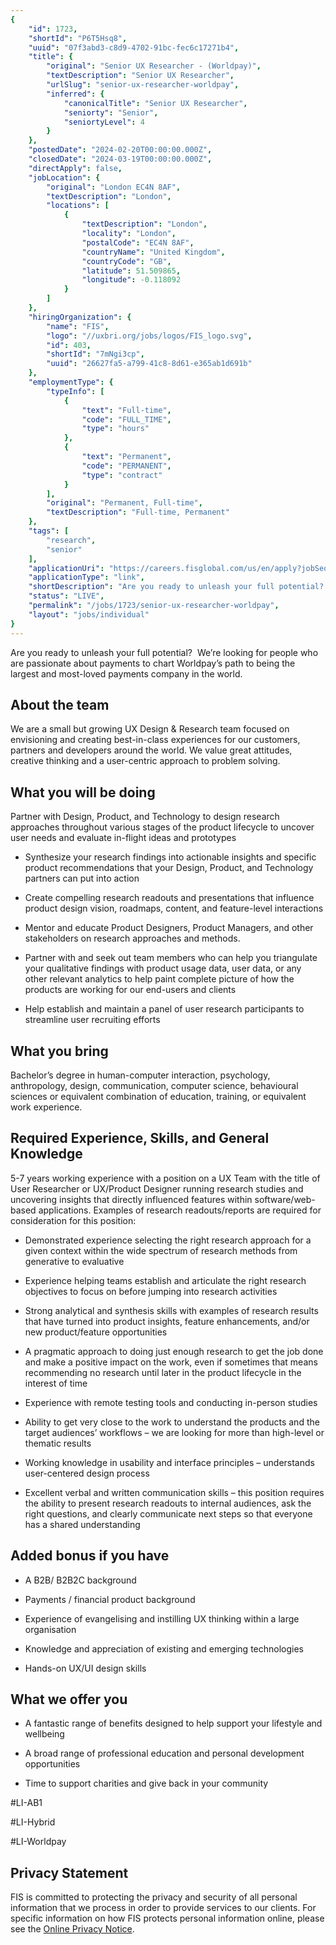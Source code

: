 ```yaml
---
{
	"id": 1723,
	"shortId": "P6T5Hsq8",
	"uuid": "07f3abd3-c8d9-4702-91bc-fec6c17271b4",
	"title": {
		"original": "Senior UX Researcher - (Worldpay)",
		"textDescription": "Senior UX Researcher",
		"urlSlug": "senior-ux-researcher-worldpay",
		"inferred": {
			"canonicalTitle": "Senior UX Researcher",
			"seniorty": "Senior",
			"seniortyLevel": 4
		}
	},
	"postedDate": "2024-02-20T00:00:00.000Z",
	"closedDate": "2024-03-19T00:00:00.000Z",
	"directApply": false,
	"jobLocation": {
		"original": "London EC4N 8AF",
		"textDescription": "London",
		"locations": [
			{
				"textDescription": "London",
				"locality": "London",
				"postalCode": "EC4N 8AF",
				"countryName": "United Kingdom",
				"countryCode": "GB",
				"latitude": 51.509865,
				"longitude": -0.118092
			}
		]
	},
	"hiringOrganization": {
		"name": "FIS",
		"logo": "//uxbri.org/jobs/logos/FIS_logo.svg",
		"id": 403,
		"shortId": "7mNgi3cp",
		"uuid": "26627fa5-a799-41c8-8d61-e365ab1d691b"
	},
	"employmentType": {
		"typeInfo": [
			{
				"text": "Full-time",
				"code": "FULL_TIME",
				"type": "hours"
			},
			{
				"text": "Permanent",
				"code": "PERMANENT",
				"type": "contract"
			}
		],
		"original": "Permanent, Full-time",
		"textDescription": "Full-time, Permanent"
	},
	"tags": [
		"research",
		"senior"
	],
	"applicationUri": "https://careers.fisglobal.com/us/en/apply?jobSeqNo=FIGLUSJR0264941EXTERNAL&p_sid=0tPvmgb&p_uid=c8tcMrKX8f&ss=paid&utm_campaign=uk2024&utm_content=pj_board&utm_medium=jobad&utm_source=indeed&dclid=CjgKEAiAlcyuBhDXrvqDl4yRxioSJABjA6xG9wBHMXXlXxiepHneSykz5elnLFK41XVSG2S7eSeg3vD_BwE&step=1",
	"applicationType": "link",
	"shortDescription": "Are you ready to unleash your full potential?  We’re’ looking for people who are passionate about payments to chart Worldpay’s’ path to being the largest and most-loved- payments company in the world",
	"status": "LIVE",
	"permalink": "/jobs/1723/senior-ux-researcher-worldpay",
	"layout": "jobs/individual"
}
---
```

<p>Are you ready to unleash your full potential?&nbsp; We’re looking for people who are passionate about payments to chart Worldpay’s path to being the largest and most-loved payments company in the world.</p><h2>About the team</h2><p>We are a small but growing UX Design &amp; Research team focused on envisioning and creating best-in-class experiences for our customers, partners and developers around the world. We value great attitudes, creative thinking and a user-centric approach to problem solving.&nbsp;</p><h2>What you will be doing</h2><p>Partner with Design, Product, and Technology to design research approaches throughout various stages of the product lifecycle to uncover user needs and evaluate in-flight ideas and prototypes</p><ul><li><p>Synthesize your research findings into actionable insights and specific product recommendations that your Design, Product, and Technology partners can put into action</p></li><li><p>Create compelling research readouts and presentations that influence product design vision, roadmaps, content, and feature-level interactions</p></li><li><p>Mentor and educate Product Designers, Product Managers, and other stakeholders on research approaches and methods.</p></li><li><p>Partner with and seek out team members who can help you triangulate your qualitative findings with product usage data, user data, or any other relevant analytics to help paint complete picture of how the products are working for our end-users and clients</p></li><li><p>Help establish and maintain a panel of user research participants to streamline user recruiting efforts</p></li></ul><h2>What you bring</h2><p>Bachelor’s degree in human-computer interaction, psychology, anthropology, design, communication, computer science, behavioural sciences or equivalent combination of education, training, or equivalent work experience.</p><h2>Required Experience, Skills, and General Knowledge</h2><p>5-7 years working experience with a position on a UX Team with the title of User Researcher or UX/Product Designer running research studies and uncovering insights that directly influenced features within software/web-based applications. Examples of research readouts/reports are required for consideration for this position:</p><ul><li><p>Demonstrated experience selecting the right research approach for a given context within the wide spectrum of research methods from generative to evaluative</p></li><li><p>Experience helping teams establish and articulate the right research objectives to focus on before jumping into research activities</p></li><li><p>Strong analytical and synthesis skills with examples of research results that have turned into product insights, feature enhancements, and/or new product/feature opportunities</p></li><li><p>A pragmatic approach to doing just enough research to get the job done and make a positive impact on the work, even if sometimes that means recommending no research until later in the product lifecycle in the interest of time</p></li><li><p>Experience with remote testing tools and conducting in-person studies</p></li><li><p>Ability to get very close to the work to understand the products and the target audiences’ workflows – we are looking for more than high-level or thematic results</p></li><li><p>Working knowledge in usability and interface principles – understands user-centered design process</p></li><li><p>Excellent verbal and written communication skills – this position requires the ability to present research readouts to internal audiences, ask the right questions, and clearly communicate next steps so that everyone has a shared understanding</p></li></ul><h2>Added bonus if you have</h2><ul><li><p>A B2B/ B2B2C background</p></li><li><p>Payments / financial product background</p></li><li><p>Experience of evangelising and instilling UX thinking within a large organisation</p></li><li><p>Knowledge and appreciation of existing and emerging technologies</p></li><li><p>Hands-on UX/UI design skills</p></li></ul><h2>What we offer you</h2><ul><li><p>A fantastic range of benefits designed to help support your lifestyle and wellbeing</p></li><li><p>A broad range of professional education and personal development opportunities</p></li><li><p>Time to support charities and give back in your community</p></li></ul><p>#LI-AB1</p><p>#LI-Hybrid</p><p>#LI-Worldpay</p><h2>Privacy Statement</h2><p>FIS is committed to protecting the privacy and security of all personal information that we process in order to provide services to our clients. For specific information on how FIS protects personal information online, please see the <a target="_blank" rel="noopener noreferrer nofollow" href="http://www.fisglobal.com/privacy">Online Privacy Notice</a>.</p>
